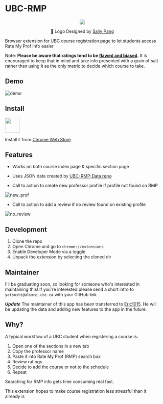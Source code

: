 # UBC-RMP

<p align="center">
  <img src="https://user-images.githubusercontent.com/9669739/54533519-9b636980-4947-11e9-8fc1-01f19acd4a86.png"/>
  <p font-size="70%" align="center">🎨 Logo Designed by <a href="https://www.linkedin.com/in/pangsally/">Sally Pang</a></p>
</p>

Browser extension for UBC course registration page to let students access Rate My Prof info easier

Note: **Please be aware that ratings tend to be [flawed and biased](https://link.springer.com/article/10.1007/s10755-014-9313-4).** It is encouraged to keep that in mind and take info presented with a grain of salt rather than using it as the only metric to decide which course to take.

## Demo

![demo](https://user-images.githubusercontent.com/9669739/53616245-9015ed00-3b96-11e9-9b24-da52e92737c2.gif)

## Install


<a href="https://chrome.google.com/webstore/detail/ubc-rmp/iggomdckinfebdknahdgknkkjcjcfcld/"><img src="https://raw.githubusercontent.com/alrra/browser-logos/master/src/chrome/chrome_128x128.png" width="48" /></a>

Install it from [Chrome Web Store](https://chrome.google.com/webstore/detail/ubc-rmp/iggomdckinfebdknahdgknkkjcjcfcld/)

## Features

* Works on both course index page & specific section page

* Uses JSON data created by [UBC-RMP-Data repo](https://github.com/jumbosushi/ubc-rmp-data)

* Call to action to create new professor profile if profile not found on RMP

![new_prof](https://user-images.githubusercontent.com/9669739/54580835-26d00f80-49c7-11e9-9bac-d43a53c5a9c8.gif)

* Call to action to add a review if no review found on existing profile

![no_review](https://user-images.githubusercontent.com/9669739/54580837-29cb0000-49c7-11e9-8563-fa8b79b7a603.gif)

## Development

1. Clone the repo
2. Open Chrome and go to `chrome://extensions`
3. Enable Developer Mode via a toggle
4. Unpack the extension by selecting the cloned dir

## Maintainer

I'll be graduating soon, so looking for someone who's interested in maintaining
this! If you're interested please send a short intro to
`yatsushi@alumni.ubc.ca` with your GitHub link

***Update***
The maintainer of this app has been transferred to [Eric1015](https://github.com/Eric1015). He will be updating the data and adding new features to the app in the future.

## Why?

A typical workflow of a UBC student when registering a course is:
1. Open one of the sections in a new tab
2. Copy the professor name
3. Paste it into Rate My Prof (RMP) search box
4. Review ratings
5. Decide to add the course or not to the schedule
6. Repeat

Searching for RMP info gets time consuming real fast.

This extension hopes to make course registration less stressful than it already is

